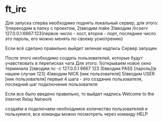 # ft_irc
Для запуска сперва необходимо поднять локальный сервер, для этого:
1)переходим в папку с проектом, 
2)вводим make
3)вводим /ircserv 127.0.0.1:6667:123(первое число - хост, второе - порт, последнее число это пароль, его можно менять по своему усмотрению)

Если всё сделано правильно выйдет зеленая надпись Сервер запущен

После этого необходимо создать пользователей, которые будут учавствовать в переписках чата
Для этого:
1)открываем новое окно терминала
2)вводим nc -c 127.0.0.1 6667 123
3)вводим PASS [пароль](в нашем случае 123)
4)вводим NICK [ник пользователя]
5)вводим USER [ник пользователя]
первые 4 шага - это создание пользователя, последний шаг подключение пользователя

Если все было введено правильно, то выйдет надпись Welcome to the Internet Relay Network

создаём и подключаем необходимое количество пользователей и пользуемся, все команды можно посмотреть через команду HELP
